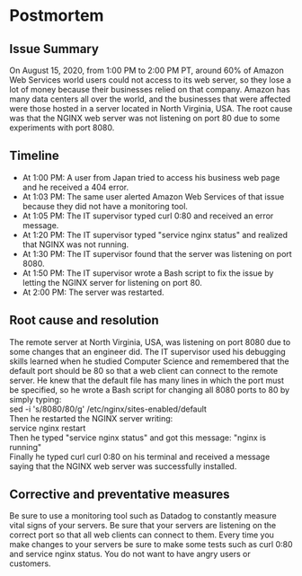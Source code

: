 # Postmortem   
## Issue Summary   
On August 15, 2020, from 1:00 PM to 2:00 PM PT, around 60% of Amazon Web Services world users could not access to its web server, so they lose a lot of money because their businesses relied on that company. Amazon has many data centers all over the world, and the businesses that were affected were those hosted in a server located in North Virginia, USA. The root cause was that the NGINX web server was not listening on port 80 due to some experiments with port 8080.   
## Timeline   
- At 1:00 PM: A user from Japan tried to access his business web page and he received a 404 error.
- At 1:03 PM: The same user alerted Amazon Web Services of that issue because they did not have a monitoring tool.
- At 1:05 PM: The IT supervisor typed curl 0:80 and received an error message.
- At 1:20 PM: The IT supervisor typed "service nginx status" and realized that NGINX was not running.
- At 1:30 PM: The IT supervisor found that the server was listening on port 8080.
- At 1:50 PM: The IT supervisor wrote a Bash script to fix the issue by letting the NGINX server for listening on port 80.
- At 2:00 PM: The server was restarted.  
## Root cause and resolution   
The remote server at North Virginia, USA, was listening on port 8080 due to some changes that an engineer did. The IT supervisor used his debugging skills learned when he studied Computer Science and remembered that the default port should be 80 so that a web client can connect to the remote server. He knew that the default file has many lines in which the port must be specified, so he wrote a Bash script for changing all 8080 ports to 80 by simply typing:  
sed -i 's/8080/80/g' /etc/nginx/sites-enabled/default  
Then he restarted the NGINX server writing:  
service nginx restart  
Then he typed "service nginx status" and got this message: "nginx is running"   
Finally he typed curl curl 0:80 on his terminal and received a message saying that the NGINX web server was successfully installed.   
## Corrective and preventative measures   
Be sure to use a monitoring tool such as Datadog to constantly measure vital signs of your servers. Be sure that your servers are listening on the correct port so that all web clients can connect to them. Every time you make changes to your servers be sure to make some tests such as curl 0:80 and service nginx status. You do not want to have angry users or customers.
